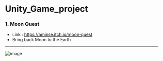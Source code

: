 # Unity_Game_project

### 1. Moon Quest
- Link : https://aminse.itch.io/moon-quest
- Bring back Moon to the Earth

--- 
![image](https://user-images.githubusercontent.com/68217111/196834301-bb5b1c17-82d0-410a-846a-82437ba0a9e7.png)
